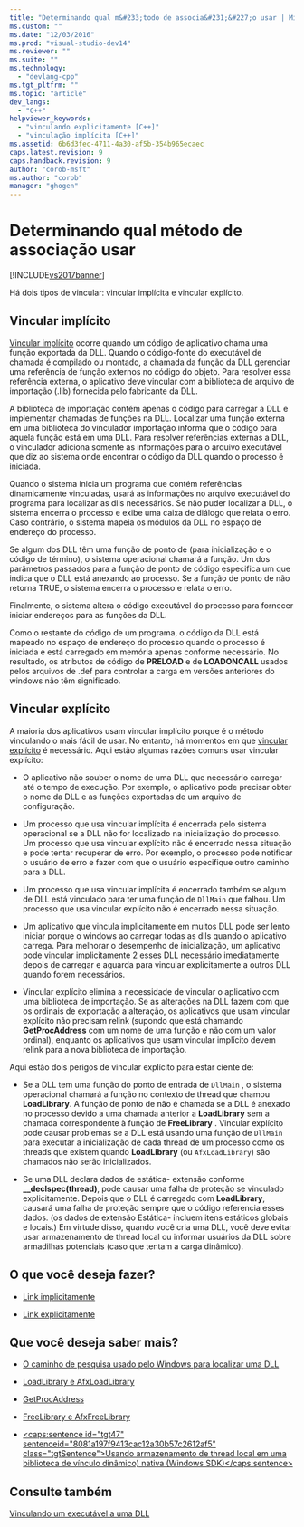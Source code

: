 ```yaml
---
title: "Determinando qual m&#233;todo de associa&#231;&#227;o usar | Microsoft Docs"
ms.custom: ""
ms.date: "12/03/2016"
ms.prod: "visual-studio-dev14"
ms.reviewer: ""
ms.suite: ""
ms.technology: 
  - "devlang-cpp"
ms.tgt_pltfrm: ""
ms.topic: "article"
dev_langs: 
  - "C++"
helpviewer_keywords: 
  - "vinculando explicitamente [C++]"
  - "vinculação implícita [C++]"
ms.assetid: 6b6d3fec-4711-4a30-af5b-354b965ecaec
caps.latest.revision: 9
caps.handback.revision: 9
author: "corob-msft"
ms.author: "corob"
manager: "ghogen"
---
```

# Determinando qual m&#233;todo de associa&#231;&#227;o usar
[!INCLUDE[vs2017banner](../assembler/inline/includes/vs2017banner.md)]

Há dois tipos de vincular: vincular implícita e vincular explícito.  
  
## Vincular implícito  
 [Vincular implícito](../Topic/Linking%20Implicitly.md) ocorre quando um código de aplicativo chama uma função exportada da DLL.  Quando o código\-fonte do executável de chamada é compilado ou montado, a chamada da função da DLL gerenciar uma referência de função externos no código do objeto.  Para resolver essa referência externa, o aplicativo deve vincular com a biblioteca de arquivo de importação \(.lib\) fornecida pelo fabricante da DLL.  
  
 A biblioteca de importação contém apenas o código para carregar a DLL e implementar chamadas de funções na DLL.  Localizar uma função externa em uma biblioteca do vinculador importação informa que o código para aquela função está em uma DLL.  Para resolver referências externas a DLL, o vinculador adiciona somente as informações para o arquivo executável que diz ao sistema onde encontrar o código da DLL quando o processo é iniciada.  
  
 Quando o sistema inicia um programa que contém referências dinamicamente vinculadas, usará as informações no arquivo executável do programa para localizar as dlls necessários.  Se não puder localizar a DLL, o sistema encerra o processo e exibe uma caixa de diálogo que relata o erro.  Caso contrário, o sistema mapeia os módulos da DLL no espaço de endereço do processo.  
  
 Se algum dos DLL têm uma função de ponto de \(para inicialização e o código de término\), o sistema operacional chamará a função.  Um dos parâmetros passados para a função de ponto de código especifica um que indica que o DLL está anexando ao processo.  Se a função de ponto de não retorna TRUE, o sistema encerra o processo e relata o erro.  
  
 Finalmente, o sistema altera o código executável do processo para fornecer iniciar endereços para as funções da DLL.  
  
 Como o restante do código de um programa, o código da DLL está mapeado no espaço de endereço do processo quando o processo é iniciada e está carregado em memória apenas conforme necessário.  No resultado, os atributos de código de **PRELOAD** e de **LOADONCALL** usados pelos arquivos de .def para controlar a carga em versões anteriores do windows não têm significado.  
  
## Vincular explícito  
 A maioria dos aplicativos usam vincular implícito porque é o método vinculando o mais fácil de usar.  No entanto, há momentos em que [vincular explícito](../build/linking-explicitly.md) é necessário.  Aqui estão algumas razões comuns usar vincular explícito:  
  
-   O aplicativo não souber o nome de uma DLL que necessário carregar até o tempo de execução.  Por exemplo, o aplicativo pode precisar obter o nome da DLL e as funções exportadas de um arquivo de configuração.  
  
-   Um processo que usa vincular implícita é encerrada pelo sistema operacional se a DLL não for localizado na inicialização do processo.  Um processo que usa vincular explícito não é encerrado nessa situação e pode tentar recuperar de erro.  Por exemplo, o processo pode notificar o usuário de erro e fazer com que o usuário especifique outro caminho para a DLL.  
  
-   Um processo que usa vincular implícita é encerrado também se algum de DLL está vinculado para ter uma função de `DllMain` que falhou.  Um processo que usa vincular explícito não é encerrado nessa situação.  
  
-   Um aplicativo que vincula implicitamente em muitos DLL pode ser lento iniciar porque o windows ao carregar todas as dlls quando o aplicativo carrega.  Para melhorar o desempenho de inicialização, um aplicativo pode vincular implicitamente 2 esses DLL necessário imediatamente depois de carregar e aguarda para vincular explicitamente a outros DLL quando forem necessários.  
  
-   Vincular explícito elimina a necessidade de vincular o aplicativo com uma biblioteca de importação.  Se as alterações na DLL fazem com que os ordinais de exportação a alteração, os aplicativos que usam vincular explícito não precisam relink \(supondo que está chamando **GetProcAddress** com um nome de uma função e não com um valor ordinal\), enquanto os aplicativos que usam vincular implícito devem relink para a nova biblioteca de importação.  
  
 Aqui estão dois perigos de vincular explícito para estar ciente de:  
  
-   Se a DLL tem uma função do ponto de entrada de `DllMain` , o sistema operacional chamará a função no contexto de thread que chamou **LoadLibrary**.  A função de ponto de não é chamada se a DLL é anexado no processo devido a uma chamada anterior a **LoadLibrary** sem a chamada correspondente à função de **FreeLibrary** .  Vincular explícito pode causar problemas se a DLL está usando uma função de `DllMain` para executar a inicialização de cada thread de um processo como os threads que existem quando **LoadLibrary** \(ou `AfxLoadLibrary`\) são chamados não serão inicializados.  
  
-   Se uma DLL declara dados de estática\- extensão conforme **\_\_declspec\(thread\)**, pode causar uma falha de proteção se vinculado explicitamente.  Depois que o DLL é carregado com **LoadLibrary**, causará uma falha de proteção sempre que o código referencia esses dados. \(os dados de extensão Estática\- incluem itens estáticos globais e locais.\) Em virtude disso, quando você cria uma DLL, você deve evitar usar armazenamento de thread local ou informar usuários da DLL sobre armadilhas potenciais \(caso que tentam a carga dinâmico\).  
  
## O que você deseja fazer?  
  
-   [Link implicitamente](../Topic/Linking%20Implicitly.md)  
  
-   [Link explicitamente](../build/linking-explicitly.md)  
  
## Que você deseja saber mais?  
  
-   [O caminho de pesquisa usado pelo Windows para localizar uma DLL](../build/search-path-used-by-windows-to-locate-a-dll.md)  
  
-   [LoadLibrary e AfxLoadLibrary](../build/loadlibrary-and-afxloadlibrary.md)  
  
-   [GetProcAddress](../build/getprocaddress.md)  
  
-   [FreeLibrary e AfxFreeLibrary](../build/freelibrary-and-afxfreelibrary.md)  
  
-   [\<caps:sentence id\="tgt47" sentenceid\="8081a197f9413cac12a30b57c2612af5" class\="tgtSentence"\>Usando armazenamento de thread local em uma biblioteca de vínculo dinâmico\) nativa \(Windows SDK\)\<\/caps:sentence\>](http://msdn.microsoft.com/library/windows/desktop/ms686997)  
  
## Consulte também  
 [Vinculando um executável a uma DLL](../build/linking-an-executable-to-a-dll.md)
